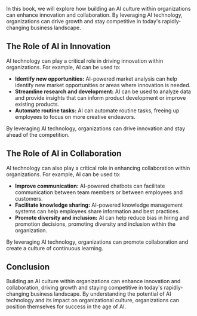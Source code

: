
In this book, we will explore how building an AI culture within organizations can enhance innovation and collaboration. By leveraging AI technology, organizations can drive growth and stay competitive in today's rapidly-changing business landscape.

The Role of AI in Innovation
----------------------------

AI technology can play a critical role in driving innovation within organizations. For example, AI can be used to:

* **Identify new opportunities:** AI-powered market analysis can help identify new market opportunities or areas where innovation is needed.
* **Streamline research and development:** AI can be used to analyze data and provide insights that can inform product development or improve existing products.
* **Automate routine tasks:** AI can automate routine tasks, freeing up employees to focus on more creative endeavors.

By leveraging AI technology, organizations can drive innovation and stay ahead of the competition.

The Role of AI in Collaboration
-------------------------------

AI technology can also play a critical role in enhancing collaboration within organizations. For example, AI can be used to:

* **Improve communication:** AI-powered chatbots can facilitate communication between team members or between employees and customers.
* **Facilitate knowledge sharing:** AI-powered knowledge management systems can help employees share information and best practices.
* **Promote diversity and inclusion:** AI can help reduce bias in hiring and promotion decisions, promoting diversity and inclusion within the organization.

By leveraging AI technology, organizations can promote collaboration and create a culture of continuous learning.

Conclusion
----------

Building an AI culture within organizations can enhance innovation and collaboration, driving growth and staying competitive in today's rapidly-changing business landscape. By understanding the potential of AI technology and its impact on organizational culture, organizations can position themselves for success in the age of AI.
